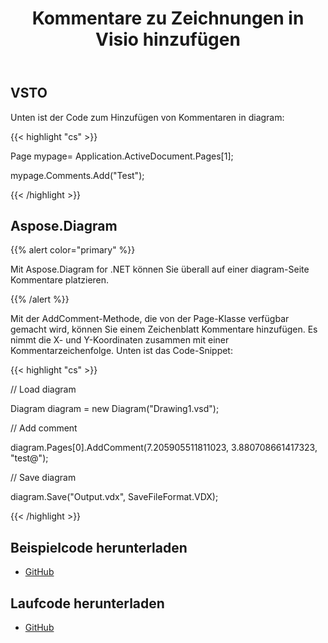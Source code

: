 ﻿---
title: Kommentare zu Zeichnungen in Visio hinzufügen
type: docs
weight: 40
url: /de/net/add-comments-to-drawings-in-visio/
---
## **VSTO**
Unten ist der Code zum Hinzufügen von Kommentaren in diagram:

{{< highlight "cs" >}}

  Page mypage= Application.ActiveDocument.Pages[1];

 mypage.Comments.Add("Test");

{{< /highlight >}}
## **Aspose.Diagram**
{{% alert color="primary" %}} 

Mit Aspose.Diagram for .NET können Sie überall auf einer diagram-Seite Kommentare platzieren.

{{% /alert %}} 

Mit der AddComment-Methode, die von der Page-Klasse verfügbar gemacht wird, können Sie einem Zeichenblatt Kommentare hinzufügen. Es nimmt die X- und Y-Koordinaten zusammen mit einer Kommentarzeichenfolge. Unten ist das Code-Snippet:

{{< highlight "cs" >}}

  // Load diagram

 Diagram diagram = new Diagram("Drawing1.vsd");

 // Add comment

 diagram.Pages[0].AddComment(7.205905511811023, 3.880708661417323, "test@");

 // Save diagram

 diagram.Save("Output.vdx", SaveFileFormat.VDX);

{{< /highlight >}}
## **Beispielcode herunterladen**
- [GitHub](https://github.com/aspose-diagram/Aspose.Diagram-for-.NET/releases/tag/AsposeDiagramVsVSTOv1.1)
## **Laufcode herunterladen**
- [GitHub](https://github.com/aspose-diagram/Aspose.Diagram-for-.NET/tree/master/Plugins/Aspose.Diagram%20Vs%20VSTO%20Visio/Code%20Comparison%20of%20Common%20Features/Add%20Comment)
